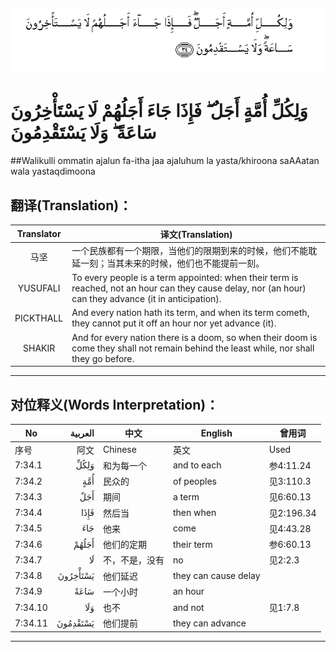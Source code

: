 ![007:034](images/007_034.gif)

# وَلِكُلِّ أُمَّةٍ أَجَلٌ ۖ فَإِذَا جَاءَ أَجَلُهُمْ لَا يَسْتَأْخِرُونَ سَاعَةً ۖ وَلَا يَسْتَقْدِمُونَ 

##Walikulli ommatin ajalun fa-itha jaa ajaluhum la yasta/khiroona saAAatan wala yastaqdimoona 

## 翻译(Translation)：

| Translator | 译文(Translation)                                            |
| :--------: | ------------------------------------------------------------ |
|    马坚    | 一个民族都有一个期限，当他们的限期到来的时候，他们不能耽延一刻；当其未来的时候，他们也不能提前一刻。 |
|  YUSUFALI  | To every people is a term appointed: when their term is reached, not an hour can they cause delay, nor (an hour) can they advance (it in anticipation). |
| PICKTHALL  | And every nation hath its term, and when its term cometh, they cannot put it off an hour nor yet advance (it). |
|   SHAKIR   | And for every nation there is a doom, so when their doom is come they shall not remain behind the least while, nor shall they go before. |

---

## 对位释义(Words Interpretation)：

| No   | العربية | 中文    | English | 曾用词 |
| ---- | ------: | ------- | ------- | ------ |
| 序号 |    阿文 | Chinese | 英文    | Used   |
| 7:34.1  | وَلِكُلِّ     | 和为每一个     | and to each          | 参4:11.24  |
| 7:34.2  | أُمَّةٍ      | 民众的         | of peoples           | 见3:110.3  |
| 7:34.3  | أَجَلٌ      | 期间           | a term               | 见6:60.13  |
| 7:34.4  | فَإِذَا     | 然后当         | then when            | 见2:196.34 |
| 7:34.5  | جَاءَ      | 他来           | come                 | 见4:43.28  |
| 7:34.6  | أَجَلُهُمْ    | 他们的定期     | their term           | 参6:60.13  |
| 7:34.7  | لَا       | 不，不是，没有 | no                   | 见2:2.3    |
| 7:34.8  | يَسْتَأْخِرُونَ | 他们延迟       | they can cause delay |            |
| 7:34.9  | سَاعَةً     | 一个小时       | an hour              |            |
| 7:34.10 | وَلَا      | 也不           | and not              | 见1:7.8    |
| 7:34.11 | يَسْتَقْدِمُونَ | 他们提前       | they can advance     |            |

---